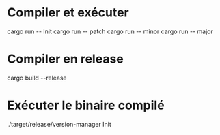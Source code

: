 # Compiler et exécuter
cargo run -- Init
cargo run -- patch
cargo run -- minor
cargo run -- major

# Compiler en release
cargo build --release

# Exécuter le binaire compilé
./target/release/version-manager Init
